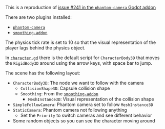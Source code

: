 This is a reproduction of [issue #241 in the `phantom-camera` Godot addon](https://github.com/ramokz/phantom-camera/issues/241)

There are two plugins installed:

- [`phantom-camera`](https://github.com/ramokz/phantom-camera)
- [`smoothing-addon`](https://github.com/lawnjelly/smoothing-addon)

The physics tick rate is set to 10 so that the visual representation of the player lags behind the physics object.

In [`character.gd`](./character.gd) there is the default script for `CharacterBody3D` that moves the `RigidBody3D` around using the arrow keys, with space bar to jump.

The scene has the following layout:

- `CharacterBody3D`: The node we want to follow with the camera
  - `CollisionShape3D`: Capsule collision shape
  - `Smoothing`: From the [`smoothing-addon`](https://github.com/lawnjelly/smoothing-addon)
    - `MeshInstance3D`: Visual representation of the collision shape
- `SimpleFollowCamera`: Phantom camera set to follow `MeshInstance3D`
- `StaticCamera`: Phantom camera not following anything
  - Set the `Priority` to switch cameras and see different behavior
- Some random objects so you can see the character moving around
